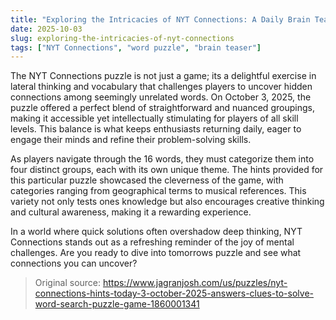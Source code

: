 ```yaml
---
title: "Exploring the Intricacies of NYT Connections: A Daily Brain Teaser"
date: 2025-10-03
slug: exploring-the-intricacies-of-nyt-connections
tags: ["NYT Connections", "word puzzle", "brain teaser"]
---
```


The NYT Connections puzzle is not just a game; its a delightful exercise in lateral thinking and vocabulary that challenges players to uncover hidden connections among seemingly unrelated words. On October 3, 2025, the puzzle offered a perfect blend of straightforward and nuanced groupings, making it accessible yet intellectually stimulating for players of all skill levels. This balance is what keeps enthusiasts returning daily, eager to engage their minds and refine their problem-solving skills.

As players navigate through the 16 words, they must categorize them into four distinct groups, each with its own unique theme. The hints provided for this particular puzzle showcased the cleverness of the game, with categories ranging from geographical terms to musical references. This variety not only tests ones knowledge but also encourages creative thinking and cultural awareness, making it a rewarding experience.

In a world where quick solutions often overshadow deep thinking, NYT Connections stands out as a refreshing reminder of the joy of mental challenges. Are you ready to dive into tomorrows puzzle and see what connections you can uncover?
> Original source: https://www.jagranjosh.com/us/puzzles/nyt-connections-hints-today-3-october-2025-answers-clues-to-solve-word-search-puzzle-game-1860001341